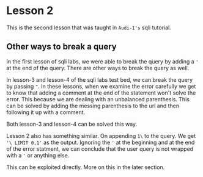 # Lesson 2

This is the second lesson that was taught in ```Audi-1's``` sqli tutorial. 

## Other ways to break a query

In the first lesson of sqli labs, we were able to break the query by adding a ```'``` at the end of the query. There are other ways to break the query as well. 

In lesson-3 and lesson-4 of the sqli labs test bed, we can break the query by passing ```"```. In these lessons, when we examine the error carefully we get to know that adding a comment at the end of the statement won't solve the error. This because we are dealing with an unbalanced parenthesis. This can be solved by adding the messing parenthesis to the url and then following it up with a comment. 

Both lesson-3 and lesson-4 can be solved this way. 

Lesson 2 also has something similar. On appending ```1\``` to the query. We get ```'\ LIMIT 0,1'``` as the output. Ignoring the ```'``` at the beginning and at the end of the error statment, we can conclude that the user query is not wrapped with a ```'``` or anything else. 

This can be exploited directly. More on this in the later section. 

## 
